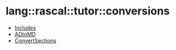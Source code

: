 # lang::rascal::tutor::conversions


   * [Includes](/docs/Library/lang/rascal/tutor/conversions/Includes.md)
   * [ADtoMD](/docs/Library/lang/rascal/tutor/conversions/ADtoMD.md)
   * [ConvertSections](/docs/Library/lang/rascal/tutor/conversions/ConvertSections.md)